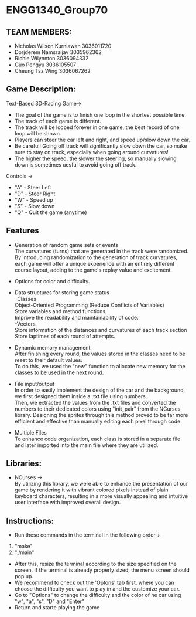 # ENGG1340_Group70
## TEAM MEMBERS:

- Nicholas Wilson Kurniawan 3036011720
- Dorjderem Namsraijav 3035962362 
- Richie Wilynnton 3036094332
- Guo Pengyu 3036105507
- Cheung Tsz Wing 3036067262

## Game Description:
Text-Based 3D-Racing Game->
- The goal of the game is to finish one loop in the shortest possible time.
- The track of each game is different.
- The track will be looped forever in one game, the best record of one loop will be shown.
- Players can steer the car left and right, and speed up/slow down the car.
- Be careful! Going off track will significantly slow down the car, so make sure to stay on track, especially when going around curvatures!
- The higher the speed, the slower the steering, so manually slowing down is sometimes uesful to avoid going off track.


Controls ->
- "A" - Steer Left
- "D" - Steer Right
- "W" - Speed up
- "S" - Slow down
- "Q" - Quit the game (anytime)

## Features
- Generation of random game sets or events\
The curvatures (turns) that are generated in the track were randomized.\
By introducing randomization to the generation of track curvatures, each game will offer a unique experience with an entirely different course layout, adding to the game's replay value and excitement.

- Options for color and difficulty.

- Data structures for storing game status\
-Classes\
Object-Oriented Programming (Reduce Conflicts of Variables)\
Store variables and method functions.\
Improve the readability and maintainability of code.\
-Vectors\
Store information of the distances and curvatures of each track section\
Store laptimes of each round of attempts.

- Dynamic memory management\
After finishing every round, the values stored in the classes need to be reset
to their default values.\
To do this, we used the "new" function to allocate new memory for the classes to be used in the 
next round.

- File input/output\
In order to easily implement the design of the car and the background, we first designed them
inside a .txt file using numbers.\
Then, we extracted the values from the .txt files and converted the
numbers to their dedicated colors using "init_pair" from the NCurses library. 
Designing the sprites through this method proved to be far more efficient and effective 
than manually editing each pixel through code.

- Multiple Files\
To enhance code organization, each class is stored in a separate file and later imported into the main file where they are utilized.
## Libraries:
- NCurses ->\
By utilizing this library, we were able to enhance the presentation of our game by rendering it with vibrant colored pixels instead of plain keyboard characters, resulting in a more visually appealing and intuitive user interface with improved overall design.

## Instructions:
- Run these commands in the terminal in the following order->
1. "make"
2. "./main"
- After this, resize the terminal according to the size specified on the screen. If the terminal is already properly sized, the menu screen should pop up.
- We recommend to check out the 'Optons' tab first, where you can choose the difficulty you want to play in and the customize your car.
- Go to "Options" to change the difficulty and the color of he car using "w", "a", "s", "D" and "Enter"
- Return and starte playing the game